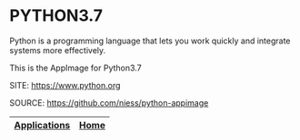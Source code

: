 # PYTHON3.7

 Python is a programming language that lets you work quickly and integrate systems more effectively.
 
 This is the AppImage for Python3.7
 
 SITE: https://www.python.org

 SOURCE: https://github.com/niess/python-appimage

 | [Applications](https://portable-linux-apps.github.io/apps.html) | [Home](https://portable-linux-apps.github.io)
 | --- | --- |
